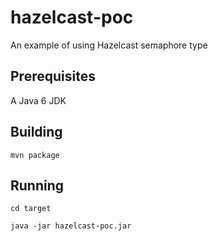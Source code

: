 hazelcast-poc
=============

An example of using Hazelcast semaphore type

Prerequisites
-------------

A Java 6 JDK

Building
--------

`mvn package`

Running
-------

`cd target`

`java -jar hazelcast-poc.jar`